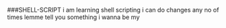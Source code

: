 ###SHELL-SCRIPT
i am learning shell scripting
i can do changes any no of times
lemme tell you something
i wanna be my
